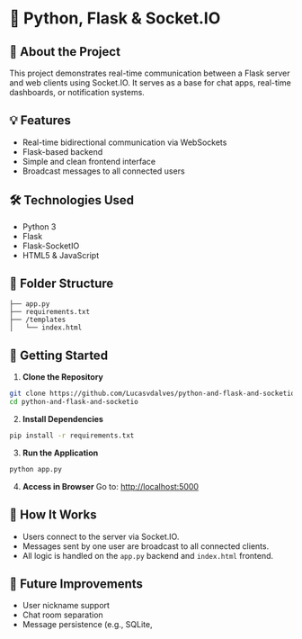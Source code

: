 # 🔌 Python, Flask & Socket.IO

## 📌 About the Project
This project demonstrates real-time communication between a Flask server and web clients using Socket.IO. It serves as a base for chat apps, real-time dashboards, or notification systems.

## 💡 Features
- Real-time bidirectional communication via WebSockets
- Flask-based backend
- Simple and clean frontend interface
- Broadcast messages to all connected users

## 🛠️ Technologies Used
- Python 3
- Flask
- Flask-SocketIO
- HTML5 & JavaScript

## 📁 Folder Structure
```
├── app.py
├── requirements.txt
├── /templates
│   └── index.html
```

## 🚀 Getting Started

1. **Clone the Repository**
```bash
git clone https://github.com/Lucasvdalves/python-and-flask-and-socketio.git
cd python-and-flask-and-socketio
```

2. **Install Dependencies**
```bash
pip install -r requirements.txt
```

3. **Run the Application**
```bash
python app.py
```

4. **Access in Browser**
Go to: [http://localhost:5000](http://localhost:5000)

## 🔄 How It Works
- Users connect to the server via Socket.IO.
- Messages sent by one user are broadcast to all connected clients.
- All logic is handled on the `app.py` backend and `index.html` frontend.

## 🎯 Future Improvements
- User nickname support
- Chat room separation
- Message persistence (e.g., SQLite,
